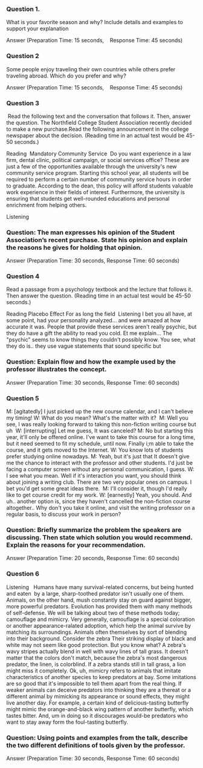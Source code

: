 ### Question 1. 
What is your favorite season and why? Include details and examples to support your explanation

Answer (Preparation Time: 15 seconds,    Response Time: 45 seconds)  


### Question 2
Some people enjoy traveling their own countries while others prefer traveling abroad. Which do you prefer and why?

Answer (Preparation Time: 15 seconds,    Response Time: 45 seconds)  

### Question 3
 Read the following text and the conversation that follows it. Then, answer the question. The Northfield College Student Association recently decided to make a new purchase.Read the following announcement in the college newspaper about the decision. (Reading time in an actual test would be 45-50 seconds.)

Reading 
Mandatory Community Service 
Do you want experience in a law firm, dental clinic, political campaign, or social services office? These are just a few of the opportunities available through the university's new community service program. Starting this school year, all students will be required to perform a certain number of community service hours in order to graduate. According to the dean, this policy will afford students valuable work experience in their fields of interest. Furthermore, the university is ensuring that students get well-rounded educations and personal enrichment from helping others.

Listening

### Question: The man expresses his opinion of the Student Association’s recent purchase. State his opinion and explain the reasons he gives for holding that opinion.
Answer (Preparation Time: 30 seconds, Response Time: 60 seconds)


### Question 4
Read a passage from a psychology textbook and the lecture that follows it. Then answer the question. (Reading time in an actual test would be 45-50 seconds.)

Reading
Placebo Effect
For as long the field 
Listening
I bet you all have, at some point, had your personality analyzed… and were amazed at how accurate it was. People that provide these services aren't really psychic, but they do have a gift the ability to read you cold. Et me explain…
The "psychic" seems to know things they couldn't possibly know. You see, what they do is.. they use vague statements that sound specific but 

### Question: Explain flow and how the example used by the professor illustrates the concept.
Answer (Preparation Time: 30 seconds, Response Time: 60 seconds)


### Question 5
M: [agitatedly] I just picked up the new course calendar, and I can't believe my timing!
W: What do you mean? What's the matter with it? 
M: Well you see, I was really looking forward to taking this non-fiction writing course but uh 
W: [interrupting] Let me guess, It was canceled?
M: No but starting this year, it'll only be offered online. I've want to take this course for a long time, but it need seemed to fit my schedule, until now. Finally i;m able to take the course, and it gets moved to the Internet.
W: You know lots of students prefer studying online nowadays.
M: Yeah, but it's just that It doesn't give me the chance to interact with the professor and other students. I'd just be facing a computer screen without any personal communication, I guess.
W: I see what you mean. Well if it's interaction you want, you should think about joining a writing club. There are two very popular ones on campus. I bet you'd get some great ideas there. 
M: I'll consider it, though I'd really like to get course credit for my work.
W: [earnestly] Yeah, you should. And uh.. another option is, since they haven't cancelled the non-fiction course altogether.. Why don't you take it online, and visit the writing professor on a regular basis, to discuss your work in person? 

### Question: Briefly summarize the problem the speakers are discussing. Then state which solution you would recommend. Explain the reasons for your recommendation.
Answer (Preparation Time: 20 seconds, Response Time: 60 seconds)


### Question 6

Listening  
Humans have many survival-related concerns, but being hunted and eaten  by a large, sharp-toothed predator isn't usually one of them. Animals, on the other hand, mush constantly stay on guard against bigger, more powerful predators. Evolution has provided them with many methods of self-defense. We will be talking about two of these methods today; camouflage and mimicry.
Very generally, camouflage is a special coloration or another appearance-ralated adoption, which help the animal survive by matching its surroundings. Animals often themselves by sort of blending into their background. Consider the zebra Their striking display of black and white may not seem like good protection. But you know what? A zebra's wavy stripes actually blend in well with wavy lines of tall grass. It doesn't matter that the colors don't match, because the zebra's most dangerous predator, the linen, is colorblind. If a zebra stands still in tall grass, a lion might miss it completely.
Ok, uh, mimicry refers to animals that imitate characteristics of another species to keep predators at bay. Some imitations are so good that it's impossible to tell them apart from the real thing. If weaker animals can deceive predators into thinking they are a thereat or a different animal by mimicking its appearance or sound effects, they might live another day. For example, a certain kind of delicious-tasting butterfly might mimic the orange-and-black wing pattern of another butterfly, which tastes bitter. And, um in doing so it discourages would-be predators who want to stay away form the foul-tasting butterfly. 

### Question: Using points and examples from the talk, describe the two different definitions of tools given by the professor.
Answer (Preparation Time: 30 seconds, Response Time: 60 seconds)
